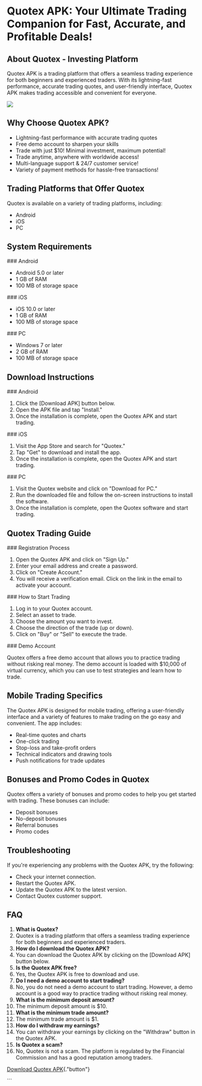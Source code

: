 # Quotex APK: Your Ultimate Trading Companion for Fast, Accurate, and Profitable Deals!

## About Quotex - Investing Platform

Quotex APK is a trading platform that offers a seamless trading
experience for both beginners and experienced traders. With its
lightning-fast performance, accurate trading quotes, and user-friendly
interface, Quotex APK makes trading accessible and convenient for
everyone.

[![](https://static.quotex.io/files/10_en/300_250.jpg)](https://traff.sbs/brokerqxlid)

## Why Choose Quotex APK?

-   Lightning-fast performance with accurate trading quotes
-   Free demo account to sharpen your skills
-   Trade with just \$10! Minimal investment, maximum potential!
-   Trade anytime, anywhere with worldwide access!
-   Multi-language support & 24/7 customer service!
-   Variety of payment methods for hassle-free transactions!

## Trading Platforms that Offer Quotex

Quotex is available on a variety of trading platforms, including:

-   Android
-   iOS
-   PC

## System Requirements

\### Android

-   Android 5.0 or later
-   1 GB of RAM
-   100 MB of storage space

\### iOS

-   iOS 10.0 or later
-   1 GB of RAM
-   100 MB of storage space

\### PC

-   Windows 7 or later
-   2 GB of RAM
-   100 MB of storage space

## Download Instructions

\### Android

1.  Click the \[Download APK\] button below.
2.  Open the APK file and tap "Install."
3.  Once the installation is complete, open the Quotex APK and start
    trading.

\### iOS

1.  Visit the App Store and search for "Quotex."
2.  Tap "Get" to download and install the app.
3.  Once the installation is complete, open the Quotex APK and start
    trading.

\### PC

1.  Visit the Quotex website and click on "Download for PC."
2.  Run the downloaded file and follow the on-screen instructions to
    install the software.
3.  Once the installation is complete, open the Quotex software and
    start trading.

## Quotex Trading Guide

\### Registration Process

1.  Open the Quotex APK and click on "Sign Up."
2.  Enter your email address and create a password.
3.  Click on "Create Account."
4.  You will receive a verification email. Click on the link in the
    email to activate your account.

\### How to Start Trading

1.  Log in to your Quotex account.
2.  Select an asset to trade.
3.  Choose the amount you want to invest.
4.  Choose the direction of the trade (up or down).
5.  Click on "Buy" or "Sell" to execute the trade.

\### Demo Account

Quotex offers a free demo account that allows you to practice trading
without risking real money. The demo account is loaded with \$10,000 of
virtual currency, which you can use to test strategies and learn how to
trade.

## Mobile Trading Specifics

The Quotex APK is designed for mobile trading, offering a user-friendly
interface and a variety of features to make trading on the go easy and
convenient. The app includes:

-   Real-time quotes and charts
-   One-click trading
-   Stop-loss and take-profit orders
-   Technical indicators and drawing tools
-   Push notifications for trade updates

## Bonuses and Promo Codes in Quotex

Quotex offers a variety of bonuses and promo codes to help you get
started with trading. These bonuses can include:

-   Deposit bonuses
-   No-deposit bonuses
-   Referral bonuses
-   Promo codes

## Troubleshooting

If you\'re experiencing any problems with the Quotex APK, try the
following:

-   Check your internet connection.
-   Restart the Quotex APK.
-   Update the Quotex APK to the latest version.
-   Contact Quotex customer support.

## FAQ

1.  **What is Quotex?**
2.  Quotex is a trading platform that offers a seamless trading
    experience for both beginners and experienced traders.
3.  **How do I download the Quotex APK?**
4.  You can download the Quotex APK by clicking on the \[Download APK\]
    button below.
5.  **Is the Quotex APK free?**
6.  Yes, the Quotex APK is free to download and use.
7.  **Do I need a demo account to start trading?**
8.  No, you do not need a demo account to start trading. However, a demo
    account is a good way to practice trading without risking real
    money.
9.  **What is the minimum deposit amount?**
10. The minimum deposit amount is \$10.
11. **What is the minimum trade amount?**
12. The minimum trade amount is \$1.
13. **How do I withdraw my earnings?**
14. You can withdraw your earnings by clicking on the "Withdraw"
    button in the Quotex APK.
15. **Is Quotex a scam?**
16. No, Quotex is not a scam. The platform is regulated by the Financial
    Commission and has a good reputation among traders.

[Download Quotex
APK](\%22https://traff.sbs/quotexonelink\%22){."button"}

\`\`\`

